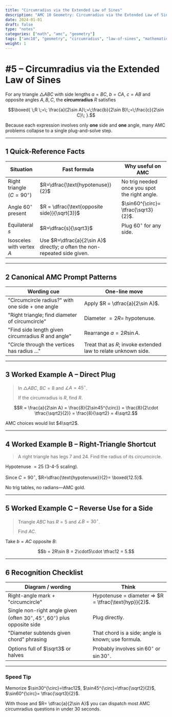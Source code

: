 ```yaml
---
title: "Circumradius via the Extended Law of Sines"
description: "AMC 10 Geometry: Circumradius via the Extended Law of Sines"
date: 2024-01-01
draft: false
type: "notes"
categories: ["math", "amc", "geometry"]
tags: ["amc10", "geometry", "circumradius", "law-of-sines", "mathematics"]
weight: 1
---
```


# #5 – Circumradius via the Extended Law of Sines

For any triangle $\triangle ABC$ with side lengths $a=BC$, $b=CA$, $c=AB$ and opposite angles $A,B,C$, the **circumradius** $R$ satisfies

$$\boxed{ \;R \;=\; \frac{a}{2\sin A}\;=\;\frac{b}{2\sin B}\;=\;\frac{c}{2\sin C}\; }.$$

Because each expression involves only **one** side and **one** angle, many AMC problems collapse to a single plug-and-solve step.

---

## 1 Quick-Reference Facts

| Situation | Fast formula | Why useful on AMC |
| --- | --- | --- |
| Right triangle ($C=90^{\circ}$) | $R=\dfrac{\text{hypotenuse}}{2}$ | No trig needed once you spot the right angle. |
| Angle $60^{\circ}$ present | $R = \dfrac{\text{opposite side}}{\sqrt{3}}$ | $\sin60^{\circ}= \tfrac{\sqrt3}{2}$. |
| Equilateral $s$ | $R=\dfrac{s}{\sqrt3}$ | Plug $60^{\circ}$ for any side. |
| Isosceles with vertex $A$ | Use $R=\dfrac{a}{2\sin A}$ directly; $a$ often the non-repeated side given. |  |

---

## 2 Canonical AMC Prompt Patterns

| Wording cue | One-line move |
| --- | --- |
| "Circumcircle radius?" with one side + one angle | Apply $R = \dfrac{a}{2\sin A}$. |
| "Right triangle; find diameter of circumcircle" | Diameter $=2R =$ hypotenuse. |
| "Find side length given circumradius $R$ and angle" | Rearrange $a = 2R\sin A$. |
| "Circle through the vertices has radius …" | Treat that as $R$; invoke extended law to relate unknown side. |

---

## 3 Worked Example A – Direct Plug

> In $\triangle ABC$, $BC=8$ and $\angle A = 45^{\circ}$.
> 
> 
> If the circumradius is $R$, find $R$.
> 

$$R = \frac{a}{2\sin A}
  = \frac{8}{2\sin45^{\circ}}
  = \frac{8}{2\cdot \tfrac{\sqrt2}{2}}
  = \frac{8}{\sqrt2}
  = 4\sqrt2.$$

AMC choices would list $4\sqrt2$.

---

## 4 Worked Example B – Right-Triangle Shortcut

> A right triangle has legs $7$ and $24$.  Find the radius of its circumcircle.
> 

Hypotenuse $=25$ (3-4-5 scaling).

Since $C=90^{\circ}$, $R=\dfrac{\text{hypotenuse}}{2}= \boxed{12.5}$.

No trig tables, no radians—AMC gold.

---

## 5 Worked Example C – Reverse Use for a Side

> Triangle $ABC$ has $R=5$ and $\angle B = 30^{\circ}$.
> 
> 
> Find $AC$.
> 

Take $b=AC$ opposite $B$:

$$b = 2R\sin B
   = 2\cdot5\cdot \tfrac12
   = 5.$$

---

## 6 Recognition Checklist

| Diagram / wording | Think |
| --- | --- |
| Right-angle mark + "circumcircle" | Hypotenuse $=$ diameter ⇒ $R = \tfrac{\text{hyp}}{2}$. |
| Single non-right angle given (often $30^{\circ},45^{\circ},60^{\circ}$) plus opposite side | Plug directly. |
| "Diameter subtends given chord" phrasing | That chord is a side; angle is known; use formula. |
| Options full of $\sqrt3$ or halves | Probably involves $\sin60^{\circ}$ or $\sin30^{\circ}$. |

---

### Speed Tip

Memorize $\sin30^{\circ}=\tfrac12$, $\sin45^{\circ}=\tfrac{\sqrt2}{2}$, $\sin60^{\circ}= \tfrac{\sqrt3}{2}$.

With those and $R= \dfrac{a}{2\sin A}$ you can dispatch most AMC circumradius questions in under 30 seconds.